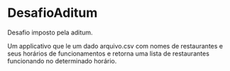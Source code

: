 # DesafioAditum
Desafio imposto pela aditum.

Um applicativo que le um dado arquivo.csv com nomes de restaurantes e seus horários de funcionamentos e retorna uma lista de restaurantes funcionando no determinado horário. 

